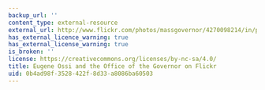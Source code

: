 ```yaml
---
backup_url: ''
content_type: external-resource
external_url: http://www.flickr.com/photos/massgovernor/4270098214/in/photostream/
has_external_licence_warning: true
has_external_license_warning: true
is_broken: ''
license: https://creativecommons.org/licenses/by-nc-sa/4.0/
title: Eugene Ossi and the Office of the Governor on Flickr
uid: 0b4ad98f-3528-422f-8d33-a8086ba60503
---
```

